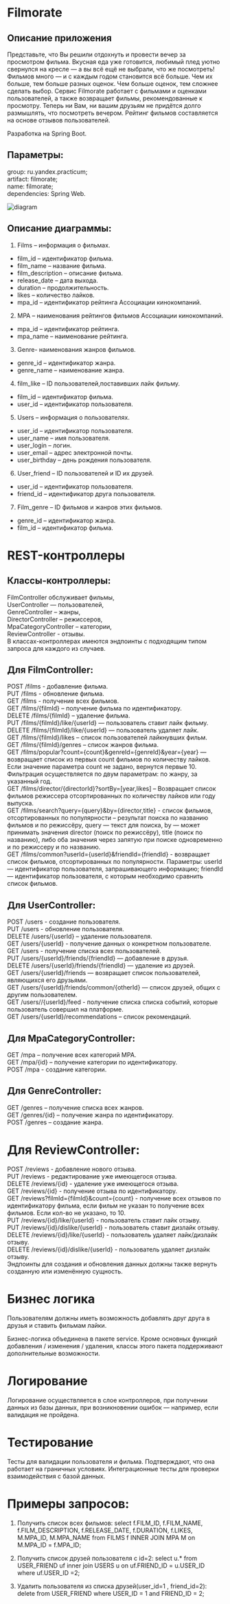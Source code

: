 # Filmorate
## Описание приложения
Представьте, что Вы решили отдохнуть и провести вечер за просмотром фильма. Вкусная еда уже готовится, любимый плед уютно свернулся на кресле — а вы всё ещё не выбрали, что же посмотреть! Фильмов много — и с каждым годом становится всё больше. Чем их больше, тем больше разных оценок. Чем больше оценок, тем сложнее сделать выбор. Сервис Filmorate работает с фильмами и оценками пользователей, а также возвращает фильмы, рекомендованные к просмотру. Теперь ни Вам, ни вашим друзьям не придётся долго размышлять, что посмотреть вечером. Рейтинг фильмов составляется на основе отзывов пользователей.

Разработка на Spring Boot.

## Параметры:

group: ru.yandex.practicum;  
artifact: filmorate;  
name: filmorate;  
dependencies: Spring Web.  

![diagram](https://github.com/Julia3202/java-filmorate/blob/main/BD%20filmorate.jpg)

## Описание диаграммы:
1. Films – информация о фильмах.
* film_id – идентификатор фильма.
* film_name – название фильма.
* film_description – описание фильма.
* release_date – дата выхода.
* duration – продолжительность.
* likes – количество лайков.
* mpa_id – идентификатор рейтинга Ассоциации кинокомпаний.
2. MPA – наименования рейтингов фильмов Ассоциации кинокомпаний.
* mpa_id – идентификатор рейтинга.
* mpa_name – наименование рейтинга.
3. Genre- наименования жанров фильмов.
* genre_id – идентификатор жанра.
* genre_name – наименование жанра.
4. film_like – ID пользователей,поставивших лайк фильму.
* film_id – идентификатор фильма.
* user_id – идентификатор пользователя.
5. Users – информация о пользователях.
* user_id – идентификатор пользователя.
* user_name – имя пользователя.
* user_login – логин.
* user_email – адрес электронной почты.
* user_birthday – день рождения пользователя.
6. User_friend – ID пользователей и ID их друзей.
* user_id – идентификатор пользователя.
* friend_id – идентификатор друга пользователя.
7. Film_genre – ID фильмов и жанров этих фильмов.
* genre_id – идентификатор жанра.
* film_id – идентификатор фильма.

# REST-контроллеры
## Классы-контроллеры:

FilmController обслуживает фильмы,  
UserController — пользователей,  
GenreController – жанры,  
DirectorController – режиссеров,  
MpaCategoryController – категории,  
ReviewController - отзывы.  
В классах-контроллерах имеются эндпоинты с подходящим типом запроса для каждого из случаев.

## Для FilmController:

POST /films - добавление фильма.  
PUT /films - обновление фильма.  
GET /films - получение всех фильмов.  
GET /films/{filmId} – получение фильма по идентификатору.  
DELETE /films/{filmId} – удаление фильма.  
PUT /films/{filmId}/like/{userId} — пользователь ставит лайк фильму.  
DELETE /films/{filmId}/like/{userId} — пользователь удаляет лайк.  
GET /films/{filmId}/likes – список пользователей лайкнувших фильм.  
GET /films/{filmId}/genres – список жанров фильма.  
GET /films/popular?count={count}&genreId={genreId}&year={year} — возвращает список из первых count фильмов по количеству лайков. Если значение параметра count не задано, вернутся первые 10. Фильтрация осуществляется по двум параметрам: по жанру, за указанный год.  
GET /films/director/{directorId}?sortBy=[year,likes] – Возвращает список фильмов режиссера отсортированных по количеству лайков или году выпуска.  
GET /films/search?query={query}&by={director,title} - список фильмов, отсортированных по популярности – результат поиска по названию фильмов и по режиссёру, query — текст для поиска, by — может принимать значения director (поиск по режиссёру), title (поиск по названию), либо оба значения через запятую при поиске одновременно и по режиссеру и по названию.  
GET /films/common?userId={userId}&friendId={friendId} - возвращает список фильмов, отсортированных по популярности. Параметры: userId — идентификатор пользователя, запрашивающего информацию; friendId — идентификатор пользователя, с которым необходимо сравнить список фильмов.  

## Для UserController:

POST /users - создание пользователя.  
PUT /users - обновление пользователя.  
DELETE /users/{userId} – удаление пользователя.  
GET /users/{userId} - получение данных о конкретном пользователе.  
GET /users - получение списка всех пользователей.  
PUT /users/{userId}/friends/{friendId} — добавление в друзья.  
DELETE /users/{userId}/friends/{friendId} — удаление из друзей.  
GET /users/{userId}/friends — возвращает список пользователей, являющихся его друзьями.  
GET /users/{userId}/friends/common/{otherId} — список друзей, общих с другим пользователем.  
GET /users//{userId}/feed - получение списка списка событий, которые пользователь совершил на платформе.  
GET /users/{userId}/recommendations – список рекомендаций.  

## Для MpaCategoryController:

GET /mpa – получение всех категорий MPA.  
GET /mpa/{id} – получение категории по идентификатору.  
POST /mpa - создание категории.  

## Для GenreController:

GET /genres – получение списка всех жанров.  
GET /genres/{id} – получение жанра по идентификатору.  
POST /genres – создание жанра.  

# Для ReviewController:

POST /reviews - добавление нового отзыва.  
PUT /reviews - редактирование уже имеющегося отзыва.  
DELETE /reviews/{id} - удаление уже имеющегося отзыва.  
GET /reviews/{id} - получение отзыва по идентификатору.  
GET /reviews?filmId={filmId}&count={count} - получение всех отзывов по идентификатору фильма, если фильм не указан то получение всех фильмов. Если кол-во не указано, то 10.  
PUT /reviews/{id}/like/{userId} - пользователь ставит лайк отзыву.  
PUT /reviews/{id}/dislike/{userId} - пользователь ставит дизлайк отзыву.  
DELETE /reviews/{id}/like/{userId} - пользователь удаляет лайк/дизлайк отзыву.  
DELETE /reviews/{id}/dislike/{userId} - пользователь удаляет дизлайк отзыву.  
Эндпоинты для создания и обновления данных должны также вернуть созданную или изменённую сущность.  

# Бизнес логика  
Пользователям должны иметь возможность добавлять друг друга в друзья и ставить фильмам лайки.

Бизнес-логика объединена в пакете service. Кроме основных функций добавления / изменения / удаления, классы этого пакета поддерживают дополнительные возможности.

# Логирование  
Логирование осуществляется в слое контроллеров, при получении данных из базы данных, при возникновении ошибок — например, если валидация не пройдена.

# Тестирование  
Тесты для валидации пользователя и фильма. Подтверждают, что она работает на граничных условиях. Интеграционные тесты для проверки взаимодействия с базой данных.

# Примеры запросов:

1. Получить список всех фильмов:
select f.FILM_ID, 
f.FILM_NAME, 
f.FILM_DESCRIPTION, 
f.RELEASE_DATE, 
f.DURATION, 
f.LIKES,
M.MPA_ID, 
M.MPA_NAME 
from FILMS f 
INNER JOIN MPA M on M.MPA_ID = f.MPA_ID;

2. Получить список друзей пользователя с id=2:
select u.* 
from USER_FRIEND uf 
inner join USERS u on uf.FRIEND_ID = u.USER_ID 
where uf.USER_ID =2; 

3. Удалить пользователя из списка друзей(user_id=1 , friend_id=2):
delete 
from USER_FRIEND 
where USER_ID = 1 and FRIEND_ID = 2;







